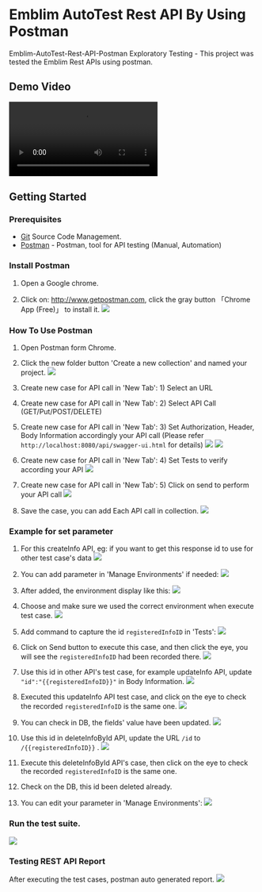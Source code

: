 # Emblim AutoTest Rest API By Using Postman
Emblim-AutoTest-Rest-API-Postman
Exploratory Testing - This project was tested the Emblim Rest APIs using postman.

## Demo Video

![](https://github.com/lilliancheng2012/lilliancheng2012.github.io/blob/master/public/img/posts/22-09-16/PostmanDemo.mp4?raw=true)

## Getting Started

### Prerequisites

- [Git](https://git-scm.com/) Source Code Management.
- [Postman](http://www.getpostman.com) - Postman, tool for API testing (Manual, Automation)

### Install Postman

1. Open a Google chrome.

2. Click on: http://www.getpostman.com, click the gray button 「Chrome App (Free)」 to install it.
![](https://raw.githubusercontent.com/lilliancheng2012/lilliancheng2012.github.io/master/public/img/posts/19-09-16/install%20postman.PNG)

### How To Use Postman

1. Open Postman form Chrome.

2. Click the new folder button 'Create a new collection' and named your project.
![](https://raw.githubusercontent.com/lilliancheng2012/lilliancheng2012.github.io/master/public/img/posts/19-09-16/Create%20a%20new%20collection.PNG)

3. Create new case for API call in 'New Tab': 1) Select an URL

4. Create new case for API call in 'New Tab': 2) Select API Call (GET/Put/POST/DELETE)

5. Create new case for API call in 'New Tab': 3) Set Authorization, Header, Body Information accordingly your API call (Please refer `http://localhost:8080/api/swagger-ui.html` for details)
![](https://raw.githubusercontent.com/lilliancheng2012/lilliancheng2012.github.io/master/public/img/posts/19-09-16/Header.PNG)
![](https://raw.githubusercontent.com/lilliancheng2012/lilliancheng2012.github.io/master/public/img/posts/19-09-16/Body.PNG)

6. Create new case for API call in 'New Tab': 4) Set Tests to verify according your API
![](https://raw.githubusercontent.com/lilliancheng2012/lilliancheng2012.github.io/master/public/img/posts/19-09-16/Tests%20verify.PNG)

7. Create new case for API call in 'New Tab': 5) Click on send to perform your API call
![](https://raw.githubusercontent.com/lilliancheng2012/lilliancheng2012.github.io/master/public/img/posts/19-09-16/click%20on%20send.PNG)

8. Save the case, you can add Each API call in collection.
![](https://raw.githubusercontent.com/lilliancheng2012/lilliancheng2012.github.io/master/public/img/posts/19-09-16/Save%20request.PNG)

### Example for set parameter

1. For this createInfo API, eg: if you want to get this response id to use for other test case's data
![](https://raw.githubusercontent.com/lilliancheng2012/lilliancheng2012.github.io/master/public/img/posts/20-09-16/0.PNG)
 
2. You can add parameter in 'Manage Environments' if needed:
![](https://raw.githubusercontent.com/lilliancheng2012/lilliancheng2012.github.io/master/public/img/posts/20-09-16/Manage%20Env.1.PNG)

3. After added, the environment display like this:
![](https://raw.githubusercontent.com/lilliancheng2012/lilliancheng2012.github.io/master/public/img/posts/20-09-16/Manage%20Env.2.PNG)

4. Choose and make sure we used the correct environment when execute test case.
![](https://raw.githubusercontent.com/lilliancheng2012/lilliancheng2012.github.io/master/public/img/posts/20-09-16/6.PNG)

5. Add command to capture the id `registeredInfoID` in 'Tests':
![](https://raw.githubusercontent.com/lilliancheng2012/lilliancheng2012.github.io/master/public/img/posts/20-09-16/2.PNG)

6. Click on Send button to execute this case, and then click the eye, you will see the `registeredInfoID` had been recorded there.
![](https://raw.githubusercontent.com/lilliancheng2012/lilliancheng2012.github.io/master/public/img/posts/20-09-16/1.PNG)

7. Use this id in other API's test case, for example updateInfo API, update `"id":"{{registeredInfoID}}"` in Body Information.
![](https://raw.githubusercontent.com/lilliancheng2012/lilliancheng2012.github.io/master/public/img/posts/20-09-16/3.PNG)

8. Executed this updateInfo API test case, and click on the eye to check the recorded `registeredInfoID` is the same one.
![](https://raw.githubusercontent.com/lilliancheng2012/lilliancheng2012.github.io/master/public/img/posts/20-09-16/4.PNG)

9. You can check in DB, the fields' value have been updated.
![](https://raw.githubusercontent.com/lilliancheng2012/lilliancheng2012.github.io/master/public/img/posts/20-09-16/5.PNG)

10. Use this id in deleteInfoById API, update the URL `/id` to `/{{registeredInfoID}}` .
![](https://raw.githubusercontent.com/lilliancheng2012/lilliancheng2012.github.io/master/public/img/posts/20-09-16/7.PNG)

11. Execute this deleteInfoById API's case, then click on the eye to check the recorded `registeredInfoID` is the same one.

12. Check on the DB, this id been deleted already.

13. You can edit your parameter in 'Manage Environments':
![](https://raw.githubusercontent.com/lilliancheng2012/lilliancheng2012.github.io/master/public/img/posts/20-09-16/Manage%20Env.3.PNG)


### Run the test suite.
![](https://raw.githubusercontent.com/lilliancheng2012/lilliancheng2012.github.io/master/public/img/posts/19-09-16/Postman%20run%20test%20suite.PNG)

### Testing REST API Report

After executing the test cases, postman auto generated report.
![](https://raw.githubusercontent.com/lilliancheng2012/lilliancheng2012.github.io/master/public/img/posts/19-09-16/Poseman%20report.PNG)